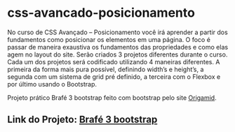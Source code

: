 # css-avancado-posicionamento
No curso de CSS Avançado – Posicionamento você irá aprender a partir dos fundamentos como posicionar os elementos em uma página.
O foco é passar de maneira exaustiva os fundamentos das propriedades e como elas agem no layout do site.
Serão criados 3 projetos diferentes durante o curso. Cada um dos projetos será codificado utilizando 4 maneiras diferentes.
A primeira da forma mais pura possível, definindo width’s e height’s, a segunda com um sistema de grid pré definido,
a terceira com o Flexbox e por último usando o Bootstrap.

Projeto prático Brafé 3 bootstrap feito com bootstrap pelo site [Origamid](https://www.origamid.com/curso/css-avancado-posicionamento).

## Link do Projeto: [Brafé 3 bootstrap](https://marcelo-rafael.github.io/brafe-3-bootstrap/)
